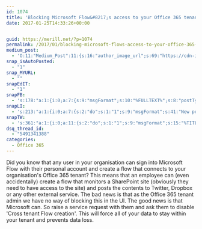 ```yaml
---
id: 1074
title: 'Blocking Microsoft Flow&#8217;s access to your Office 365 tenant'
date: 2017-01-25T14:33:26+00:00


guid: https://merill.net/?p=1074
permalink: /2017/01/blocking-microsoft-flows-access-to-your-office-365-tenant/
medium_post:
  - 'O:11:"Medium_Post":11:{s:16:"author_image_url";s:69:"https://cdn-images-1.medium.com/fit/c/200/200/0*nOSMyIhdQJ9325FH.jpeg";s:10:"author_url";s:26:"https://medium.com/@merill";s:11:"byline_name";N;s:12:"byline_email";N;s:10:"cross_link";s:2:"no";s:2:"id";s:12:"227bcec7bee9";s:21:"follower_notification";s:3:"yes";s:7:"license";s:19:"all-rights-reserved";s:14:"publication_id";s:12:"99858869fb3c";s:6:"status";s:6:"public";s:3:"url";s:97:"https://medium.com/@merill/blocking-microsoft-flows-access-to-your-office-365-tenant-227bcec7bee9";}'
snap_isAutoPosted:
  - "1"
snap_MYURL:
  - ""
snapEdIT:
  - "1"
snapFB:
  - 's:178:"a:1:{i:0;a:7:{s:9:"msgFormat";s:10:"%FULLTEXT%";s:8:"postType";s:1:"T";s:9:"isAutoImg";s:1:"A";s:8:"imgToUse";s:0:"";s:9:"isAutoURL";s:1:"A";s:8:"urlToUse";s:0:"";s:2:"do";i:0;}}";'
snapLI:
  - 's:213:"a:1:{i:0;a:7:{s:2:"do";s:1:"1";s:9:"msgFormat";s:41:"New post has been published on %SITENAME%";s:8:"postType";s:1:"A";s:9:"isAutoImg";s:1:"A";s:8:"imgToUse";s:0:"";s:9:"isAutoURL";s:1:"A";s:8:"urlToUse";s:0:"";}}";'
snapTW:
  - 's:361:"a:1:{i:0;a:11:{s:2:"do";s:1:"1";s:9:"msgFormat";s:15:"%TITLE% - %URL%";s:8:"attchImg";s:1:"1";s:9:"isAutoImg";s:1:"A";s:8:"imgToUse";s:0:"";s:9:"isAutoURL";s:1:"A";s:8:"urlToUse";s:0:"";s:8:"isPosted";s:1:"1";s:4:"pgID";s:18:"824112973987938305";s:7:"postURL";s:52:"https://twitter.com/merill/status/824112973987938305";s:5:"pDate";s:19:"2017-01-25 04:33:37";}}";'
dsq_thread_id:
  - "5491341388"
categories:
  - Office 365
---
```

Did you know that any user in your organisation can sign into Microsoft Flow with their personal account and create a flow that connects to your organisation's Office 365 tenant?
This means that an employee can (even accidentally) create a flow that monitors a SharePoint site (obviously they need to have access to the site) and posts the contents to Twitter, Dropbox or any other external service.
The bad news is that as the Office 365 tenant admin we have no way of blocking this in the UI. The good news is that Microsoft can. So raise a service request with them and ask them to disable 'Cross tenant Flow creation'. This will force all of your data to stay within your tenant and prevents data loss.
